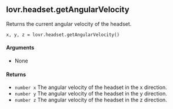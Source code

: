 <!--
category: reference
-->

lovr.headset.getAngularVelocity
---

Returns the current angular velocity of the headset.

    x, y, z = lovr.headset.getAngularVelocity()

#### Arguments

- None

#### Returns

- `number x` The angular velocity of the headset in the x direction.
- `number y` The angular velocity of the headset in the y direction.
- `number z` The angular velocity of the headset in the z direction.
